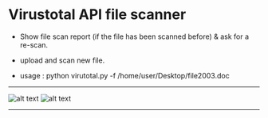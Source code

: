# Virustotal API file scanner

* Show file scan report (if the file has been scanned before)
& ask for a re-scan.
* upload and scan new file.

* usage : python virutotal.py -f /home/user/Desktop/file2003.doc

 ________________________________________________________________________
![alt text](https://i.imgur.com/CcZYhpq.png)
![alt text](https://i.imgur.com/bggQ3CW.png)
_________________________________________________________________________

